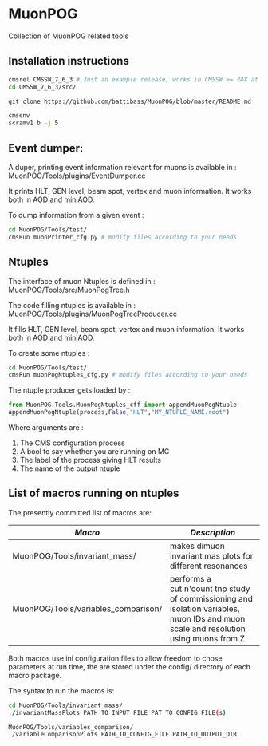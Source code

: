 # MuonPOG
Collection of MuonPOG related tools

## Installation instructions

```bash
cmsrel CMSSW_7_6_3 # Just an example release, works in CMSSW >= 74X at present 
cd CMSSW_7_6_3/src/

git clone https://github.com/battibass/MuonPOG/blob/master/README.md

cmsenv
scramv1 b -j 5
```

## Event dumper:

A duper, printing event information relevant for muons is available in :  MuonPOG/Tools/plugins/EventDumper.cc

It prints HLT, GEN level, beam spot, vertex and muon information. It works both in AOD and miniAOD.

To dump information from a given event :

```bash
cd MuonPOG/Tools/test/
cmsRun muonPrinter_cfg.py # modify files according to your needs
```

## Ntuples

The interface of muon Ntuples is defined in : MuonPOG/Tools/src/MuonPogTree.h

The code filling ntuples is available in : MuonPOG/Tools/plugins/MuonPogTreeProducer.cc

It fills HLT, GEN level, beam spot, vertex and muon information. It works both in AOD and miniAOD.

To create some ntuples :

```bash
cd MuonPOG/Tools/test/
cmsRun muonPogNtuples_cfg.py # modify files according to your needs
```

The ntuple producer gets loaded by :

```python
from MuonPOG.Tools.MuonPogNtuples_cff import appendMuonPogNtuple
appendMuonPogNtuple(process,False,"HLT","MY_NTUPLE_NAME.root")
```

Where arguments are :

1. The CMS configuration process
2. A bool to say whether you are running on MC
3. The label of the process giving HLT results
4. The name of the output ntuple

## List of macros running on ntuples

The presently committed list of macros are:

| *Macro*        | *Description*  |
| -------------- | -------------- |
| MuonPOG/Tools/invariant_mass/  | makes dimuon invariant mas plots for different resonances  |
| MuonPOG/Tools/variables_comparison/  | performs a cut'n'count tnp study of commissioning and isolation variables, muon IDs and muon scale and resolution using muons from Z  |

Both macros use ini configuration files to allow freedom to chose parameters at run time, the are stored under the config/ directory of each macro package.

The syntax to run the macros is:

```bash
cd MuonPOG/Tools/invariant_mass/
./invariantMassPlots PATH_TO_INPUT_FILE PAT_TO_CONFIG_FILE(s)
```

```bash
MuonPOG/Tools/variables_comparison/
./variableComparisonPlots PATH_TO_CONFIG_FILE PATH_TO_OUTPUT_DIR
```
